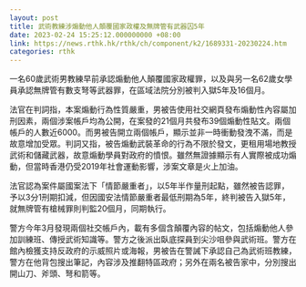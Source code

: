 ```yaml
---
layout: post
title: 武術教練涉煽動他人顛覆國家政權及無牌管有武器囚5年
date: 2023-02-24 15:25:12.000000000 +08:00
link: https://news.rthk.hk/rthk/ch/component/k2/1689331-20230224.htm
categories: rthk
---
```


一名60歲武術男教練早前承認煽動他人顛覆國家政權罪，以及與另一名62歲女學員承認無牌管有數支弩等武器罪，在區域法院分別被判入獄5年及16個月。

法官在判詞指，本案煽動行為性質嚴重，男被告使用社交網頁發布煽動性內容屬加刑因素，兩個涉案帳戶均為公開，在案發的21個月共發布39個煽動性貼文。兩個帳戶的人數近6000。而男被告開立兩個帳戶，顯示並非一時衝動發洩不滿，而是故意增加受眾。判詞又指，被告煽動武裝革命的行為不限於發文，更租用場地教授武術和儲藏武器，故意煽動學員對政府的憤恨。雖然無證據顯示有人實際被成功煽動，但當時香港仍受2019年社會運動影響，涉案文章是火上加油。

法官認為案件屬國案法下「情節嚴重者」，以5年半作量刑起點，雖然被告認罪，予以3分1刑期扣減，但因國安法情節嚴重者最低刑期為5年，終判被告入獄5年，就無牌管有槍械罪則判監20個月，同期執行。

警方今年3月發現兩個社交帳戶內，載有多個含顛覆內容的帖文，包括煽動他人參加訓練班、傳授武術知識等。警方之後派出臥底探員到尖沙咀參與武術班。警方在館內檢獲支持反政府的示威照片或海報，男被告在警誡下承認自己為武術班教練，警方在他背包搜出筆記，內容涉及推翻特區政府；另外在兩名被告家中，分別搜出開山刀、斧頭、弩和箭等。
